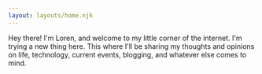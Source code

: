 ```yaml
---
layout: layouts/home.njk
---
```


<div class="illo-container"></div>

Hey there! I'm Loren, and welcome to my little corner of the internet. I'm trying a new thing here. This where I'll be sharing my thoughts and opinions on life, technology, current events, blogging, and whatever else comes to mind.
